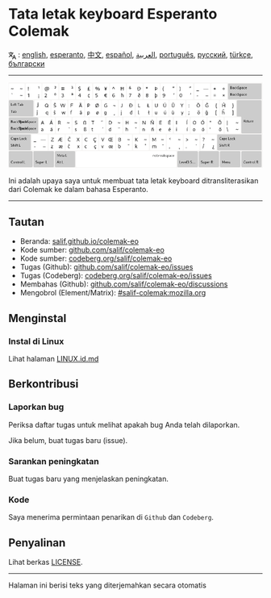 # Tata letak keyboard Esperanto Colemak

<span><svg xmlns="http://www.w3.org/2000/svg" width="15" height="15" fill="none"
style="vertical-align: sub;" viewBox="0 0 24 24" stroke="currentColor"
stroke-width="2" stroke-linecap="round" stroke-linejoin="round"><path
class="st0" d="M2,16c0.1,0,8-5,9-7c0.6-1.3,1-5,1-5h3H1h7V1" /><line
class="st0" x1="4" y1="8" x2="12" y2="16" /><polygon class="st0"
points="15,19 21,19 23,23 18,11 13,23 " /></svg> : [english](README.md), [esperanto](README.eo.md), [中文](README.zh-CN.md), [español](README.es.md), [العربية](README.ar.md), [português](README.pt.md), [русский](README.ru.md), [türkçe](README.tr.md), [български](README.bg.md)</span>

---

![Pratinjau Colemak Esperanto](./media/preview.png)

Ini adalah upaya saya untuk membuat tata letak keyboard ditransliterasikan dari Colemak ke dalam bahasa Esperanto.

---

## Tautan

* Beranda: [salif.github.io/colemak-eo](https://salif.github.io/colemak-eo/)
* Kode sumber: [github.com/salif/colemak-eo](https://github.com/salif/colemak-eo)
* Kode sumber: [codeberg.org/salif/colemak-eo](https://codeberg.org/salif/colemak-eo)
* Tugas (Github): [github.com/salif/colemak-eo/issues](https://github.com/salif/colemak-eo/issues)
* Tugas (Codeberg): [codeberg.org/salif/colemak-eo/issues](https://codeberg.org/salif/colemak-eo/issues)
* Membahas (Github): [github.com/salif/colemak-eo/discussions](https://github.com/salif/colemak-eo/discussions)
* Mengobrol (Element/Matrix): [#salif-colemak:mozilla.org](https://matrix.to/#/#salif-colemak:mozilla.org)

## Menginstal

### Instal di Linux

Lihat halaman [LINUX.id.md](./LINUX.id.md)

## Berkontribusi

### Laporkan bug

Periksa daftar tugas untuk melihat apakah bug Anda telah dilaporkan.

Jika belum, buat tugas baru (issue).

### Sarankan peningkatan

Buat tugas baru yang menjelaskan peningkatan.

### Kode

Saya menerima permintaan penarikan di `Github` dan `Codeberg`.

## Penyalinan

Lihat berkas [LICENSE](./LICENSE).

---

Halaman ini berisi teks yang diterjemahkan secara otomatis
